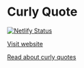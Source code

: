 
# Curly Quote

[![Netlify Status](https://api.netlify.com/api/v1/badges/373fb0a0-0654-4b7f-a38b-c1f6d5dffb3b/deploy-status)](https://app.netlify.com/sites/curly-quote/deploys)

[Visit website](https://curly-quote.netlify.app/)

[Read about curly quotes](https://practicaltypography.com/straight-and-curly-quotes.html)
